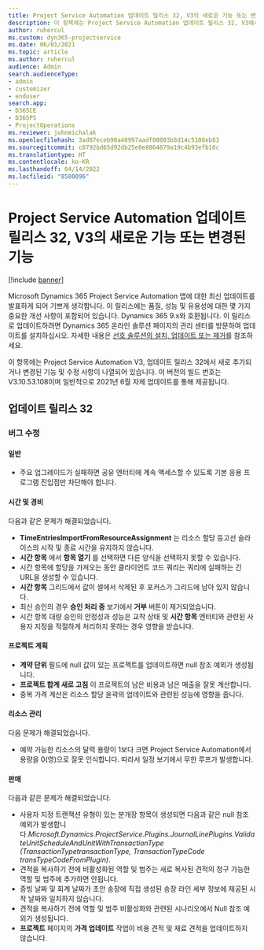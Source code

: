 ```yaml
---
title: Project Service Automation 업데이트 릴리스 32, V3의 새로운 기능 또는 변경된 기능
description: 이 항목에는 Project Service Automation 업데이트 릴리스 32, V3에서 사용할 수 있는 기능 및 수정 사항이 나열되어 있습니다.
author: ruhercul
ms.custom: dyn365-projectservice
ms.date: 06/01/2021
ms.topic: article
ms.author: ruhercul
audience: Admin
search.audienceType:
- admin
- customizer
- enduser
search.app:
- D365CE
- D365PS
- ProjectOperations
ms.reviewer: johnmichalak
ms.openlocfilehash: 3ad87eceb90a48997aadf00803b8d14c5108eb83
ms.sourcegitcommit: c0792bd65d92db25e0e8864879a19c4b93efb10c
ms.translationtype: HT
ms.contentlocale: ko-KR
ms.lasthandoff: 04/14/2022
ms.locfileid: "8580096"
---
```

# <a name="whats-new-or-changed-in-project-service-automation-update-release-32-v3"></a>Project Service Automation 업데이트 릴리스 32, V3의 새로운 기능 또는 변경된 기능

[!include [banner](../includes/psa-now-project-operations.md)]

Microsoft Dynamics 365 Project Service Automation 앱에 대한 최신 업데이트를 발표하게 되어 기쁘게 생각합니다. 이 릴리스에는 품질, 성능 및 유용성에 대한 몇 가지 중요한 개선 사항이 포함되어 있습니다. Dynamics 365 9.x와 호환됩니다. 이 릴리스로 업데이트하려면 Dynamics 365 온라인 솔루션 페이지의 관리 센터를 방문하여 업데이트를 설치하십시오. 자세한 내용은 [선호 솔루션의 설치, 업데이트 또는 제거](/power-platform/admin/install-remove-preferred-solution)를 참조하세요.

이 항목에는 Project Service Automation V3, 업데이트 릴리스 32에서 새로 추가되거나 변경된 기능 및 수정 사항이 나열되어 있습니다. 이 버전의 빌드 번호는 V3.10.53.108이며 일반적으로 2021년 6월 자체 업데이트를 통해 제공됩니다.

## <a name="update-release-32"></a>업데이트 릴리스 32

### <a name="bug-fixes"></a>버그 수정

#### <a name="general"></a>일반

- 주요 업그레이드가 실패하면 공유 엔터티에 계속 액세스할 수 있도록 기본 응용 프로그램 진입점만 차단해야 합니다.

#### <a name="time-and-expense"></a>시간 및 경비

다음과 같은 문제가 해결되었습니다.

- **TimeEntriesImportFromResourceAssignment** 는 리소스 할당 등고선 슬라이스의 시작 및 종료 시간을 유지하지 않습니다.
- **시간 항목** 에서 **항목 열기** 를 선택하면 다른 양식을 선택하지 못할 수 있습니다.
- 시간 항목에 할당을 가져오는 동안 클라이언트 코드 쿼리는 쿼리에 실패하는 긴 URL을 생성할 수 있습니다.
- **시간 항목** 그리드에서 값이 셀에서 삭제된 후 포커스가 그리드에 남아 있지 않습니다.
- 최신 승인의 경우 **승인 처리 중** 보기에서 **거부** 버튼이 제거되었습니다.
- 시간 항목 대량 승인의 안정성과 성능은 교착 상태 및 **시간 항목** 엔터티와 관련된 사용자 지정을 적절하게 처리하지 못하는 경우 영향을 받습니다.

#### <a name="project-planning"></a>프로젝트 계획

- **계약 단위** 필드에 null 값이 있는 프로젝트를 업데이트하면 null 참조 예외가 생성됩니다.
- **프로젝트 합계 새로 고침** 이 프로젝트의 남은 비용과 남은 매출을 잘못 계산합니다.
- 중복 가격 계산은 리소스 할당 윤곽의 업데이트와 관련된 성능에 영향을 줍니다.

#### <a name="resource-management"></a>리소스 관리

다음 문제가 해결되었습니다.

- 예약 가능한 리소스의 달력 용량이 1보다 크면 Project Service Automation에서 용량을 0(영)으로 잘못 인식합니다. 따라서 일정 보기에서 무한 루프가 발생합니다.

#### <a name="sales"></a>판매

다음과 같은 문제가 해결되었습니다.

- 사용자 지정 트랜잭션 유형이 있는 분개장 항목이 생성되면 다음과 같은 null 참조 예외가 발생합니다.*Microsoft.Dynamics.ProjectService.Plugins.JournalLinePlugins.ValidateUnitScheduleAndUnitWithTransactionType (TransactionTypetransactionType, TransactionTypeCode transTypeCodeFromPlugin)*.
- 견적을 복사하기 전에 비활성화된 역할 및 범주는 새로 복사된 견적의 청구 가능한 역할 및 범주에 추가하면 안됩니다.
- 증빙 날짜 및 회계 날짜가 초안 송장에 직접 생성된 송장 라인 세부 정보에 제공된 시작 날짜와 일치하지 않습니다.
- 견적을 복사하기 전에 역할 및 범주 비활성화와 관련된 시나리오에서 Null 참조 예외가 생성됩니다.
- **프로젝트** 페이지의 **가격 업데이트** 작업이 비용 견적 및 재료 견적을 업데이트하지 않습니다.
